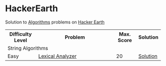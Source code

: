 # HackerEarth


<html>
 <head>
   <meta name="google-site-verification" content="51-SvI8HZUI-LZeTLCLZ2elSKK68KLwNvjjvbIdbtf4" />
 </head>
 <body>
 
Solution to <a href="https://www.hackerearth.com/challenges/">Algorithms</a> problems on <a href="https://www.hackerearth.com/practice/algorithms/searching/linear-search/tutorial/">Hacker Earth  </a>

<table width="100%"> 
  <tr>
    <th>Difficulty Level</th>
    <th width="50%">Problem</th>
    <th>Max. Score</th>
    <th>Solution</th>
  </tr>
  <tr>
    <td colspan="4" style="align:center">String Algorithms</td>
  </tr>  
  <tr>
    <td>Easy</td>
    <td><a href="https://www.hackerearth.com/practice/algorithms/string-algorithm/basics-of-string-manipulation/practice-problems/algorithm/lexical-analyzer-3/description/">Lexical Analyzer</a></td>
    <td>20</td>
    <td><a href="https://github.com/amitverma80/HackerEarth/blob/main/LexicalAnalyzer.cs">Solution</a></td>
  </tr> 
</table>  
<body> 
<html> 
